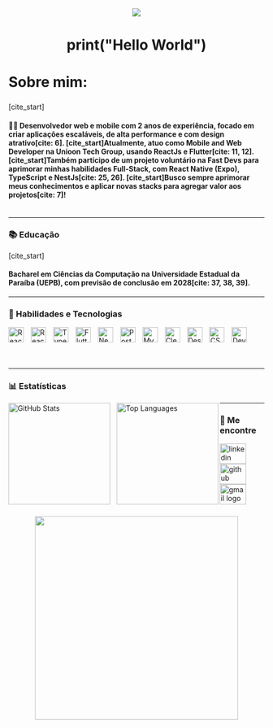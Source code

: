 <div align="center">
  <img src="https://profile-counter.glitch.me/Isaqueopz/count.svg?"  />
</div>

###

<h1 align="center">print("Hello World")</h1>

###

<h1 align="left">Sobre mim:</h1>

###

[cite_start]<h4 align="left">👨‍💻 Desenvolvedor web e mobile com 2 anos de experiência, focado em criar aplicações escaláveis, de alta performance e com design atrativo[cite: 6]. 
[cite_start]Atualmente, atuo como **Mobile and Web Developer** na **Unioon Tech Group**, usando **ReactJs** e **Flutter**[cite: 11, 12]. [cite_start]Também participo de um projeto voluntário na **Fast Devs** para aprimorar minhas habilidades Full-Stack, com **React Native** (Expo), **TypeScript** e **NestJs**[cite: 25, 26].
[cite_start]Busco sempre aprimorar meus conhecimentos e aplicar novas stacks para agregar valor aos projetos[cite: 7]!
<br>
<br>
</h4>

---

### 📚 Educação

[cite_start]<h4 align="left">Bacharel em Ciências da Computação na **Universidade Estadual da Paraíba** (UEPB), com previsão de conclusão em **2028**[cite: 37, 38, 39].</h4>

---

### 🤖 Habilidades e Tecnologias

<div align="left">
  <img  alt="React" title="React" width="30px" style="padding-right: 10px;" src="https://cdn.jsdelivr.net/gh/devicons/devicon@latest/icons/react/react-original.svg" />
  <img  alt="React Native" title="React Native" width="30px" style="padding-right: 10px;" src="https://cdn.jsdelivr.net/gh/devicons/devicon@latest/icons/react/react-original.svg" />
  <img  alt="TypeScript" title="TypeScript" width="30px" style="padding-right: 10px;" src="https://cdn.jsdelivr.net/gh/devicons/devicon@latest/icons/typescript/typescript-original.svg" />
  <img  alt="Flutter" title="Flutter" width="30px" style="padding-right: 10px;" src="https://cdn.jsdelivr.net/gh/devicons/devicon@latest/icons/flutter/flutter-original.svg" />
  <img  alt="NestJS" title="NestJS" width="30px" style="padding-right: 10px;" src="https://cdn.jsdelivr.net/gh/devicons/devicon@latest/icons/nestjs/nestjs-plain.svg" />
  <img  alt="PostgreSQL" title="PostgreSQL" width="30px" style="padding-right: 10px;" src="https://cdn.jsdelivr.net/gh/devicons/devicon@latest/icons/postgresql/postgresql-original.svg" />
  <img  alt="MySQL" title="MySQL" width="30px" style="padding-right: 10px;" src="https://cdn.jsdelivr.net/gh/devicons/devicon@latest/icons/mysql/mysql-original.svg" />
  <img  alt="Clean Architecture" title="Clean Architecture" width="30px" style="padding-right: 10px;" src="https://cdn.jsdelivr.net/gh/devicons/devicon@latest/icons/azuresql/azuresql-original.svg" />
  <img  alt="Design Patterns" title="Design Patterns" width="30px" style="padding-right: 10px;" src="https://cdn.jsdelivr.net/gh/devicons/devicon@latest/icons/github/github-original.svg" />
  <img  alt="CSS-in-JS" title="CSS-in-JS" width="30px" style="padding-right: 10px;" src="https://cdn.jsdelivr.net/gh/devicons/devicon@latest/icons/css3/css3-original.svg" />
  <img  alt="DevOps" title="DevOps" width="30px" style="padding-right: 10px;" src="https://cdn.jsdelivr.net/gh/devicons/devicon@latest/icons/githubactions/githubactions-original.svg" />
</div>

<br/>
<br/>

---

### 📊 Estatísticas

<p>
  <img
    align="left"
    alt="GitHub Stats"
    height="200"
    style="padding-right: 10px;"
    src="https://github-readme-stats.vercel.app/api?username=Isaqueopz&show_icons=true&theme=tokyonight&include_all_commits=true&locale=pt-br"
  />

  <img
    align="left"
    alt="Top Languages"
    height="200"
    src="https://github-readme-stats.vercel.app/api/top-langs/?username=Isaqueopz&theme=tokyonight&layout=compact&custom_title=Tecnologias&langs_count=9"
  />
</p>

---

### 🔗 Me encontre

<div align="left">
  <a href="https://www.linkedin.com/in/isaque-misael-977793318/" target="_blank">
    <img src="https://raw.githubusercontent.com/maurodesouza/profile-readme-generator/master/src/assets/icons/social/linkedin/default.svg" width="52" height="40" alt="linkedin logo"  />
  </a>
  <a href="https://github.com/Isaqueopz" target="_blank">
    <img src="https://raw.githubusercontent.com/maurodesouza/profile-readme-generator/master/src/assets/icons/social/github/default.svg" width="52" height="40" alt="github logo"  />
  </a>
  <a href="mailto:isaquedinizpb@gmail.com" target="_blank">
    <img src="https://raw.githubusercontent.com/maurodesouza/profile-readme-generator/master/src/assets/icons/social/gmail/default.svg" width="52" height="40" alt="gmail logo"  />
  </a>
</div>

###

<div align="center">
  <img height="400" src="https://user-images.githubusercontent.com/74038190/225813708-98b745f2-7d22-48cf-9150-083f1b00d6c9.gif"  />
</div>

###

